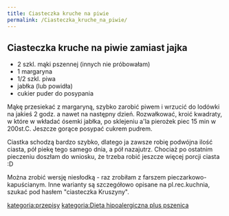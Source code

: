 ```yaml
---
title: Ciasteczka kruche na piwie
permalink: /Ciasteczka_kruche_na_piwie/
---
```


Ciasteczka kruche na piwie zamiast jajka
----------------------------------------

-   2 szkl. mąki pszennej (innych nie próbowałam)
-   1 margaryna
-   1/2 szkl. piwa
-   jabłka (lub powidła)
-   cukier puder do posypania

Mąkę przesiekać z margaryną, szybko zarobić piwem i wrzucić do lodówki na jakieś 2 godz. a nawet na następny dzień. Rozwałkować, kroić kwadraty, w które w wkładać ósemki jabłka, po sklejeniu a'la pierożek piec 15 min w 200st.C. Jeszcze gorące posypać cukrem pudrem.

Ciastka schodzą bardzo szybko, dlatego ja zawsze robię podwójna ilość ciasta, pół piekę tego samego dnia, a pół nazajutrz. Chociaż po ostatnim pieczeniu doszłam do wniosku, że trzeba robić jeszcze więcej porcji ciasta :D

Można zrobić wersję niesłodką - raz zrobiłam z farszem pieczarkowo-kapuścianym. Inne warianty są szczegółowo opisane na pl.rec.kuchnia, szukać pod hasłem "ciasteczka Kruszyny".

[kategoria:przepisy](/atopedia/kategoria:przepisy "wikilink") [kategoria:Dieta hipoalergiczna plus pszenica](/atopedia/kategoria:Dieta_hipoalergiczna_plus_pszenica "wikilink")